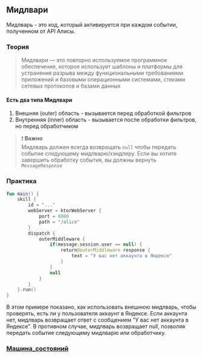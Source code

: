 ## Мидлвари

Мидлварь - это код, который активируется при каждом событии, полученном от API Алисы.

### Теория
> Мидлвари — это повторно используемое программное обеспечение, которое использует шаблоны и платформы для устранения разрыва между функциональными требованиями приложений и базовыми операционными системами, стеками сетевых протоколов и базами данных

#### Есть два типа Мидлвари

1. Внешняя (outer) область - вызывается перед обработкой фильтров
2. Внутренняя (inner) область - вызывается после обработки фильтров, но перед обработчиком

> ❗ **Важно**  
> Мидлварь должен всегда возвращать `null` чтобы передать событие следующему мидлварю/хэндлеру.
> Если вы хотите завершить обработку события, вы должны вернуть `MessageResponse`

### Практика

```kotlin
fun main() {
    skill {
        id = "..."
        webServer = ktorWebServer {
            port = 8080
            path = "/alice"
        }
        dispatch {
            outerMiddleware {
                if(message.session.user == null) {
                    return@outerMiddleware response {
                        text = "У вас нет аккаунта в Яндексе"
                    }
                }
                null
            }
        }
    }.run()
}
```

В этом примере показано, как использовать внешнюю мидлварь, чтобы проверять, есть ли у пользователя аккаунт в Яндексе. 
Если аккаунта нет, мидлварь возвращает ответ с сообщением "У вас нет аккаунта в Яндексе". 
В противном случае, мидлварь возвращает null, позволяя передать событие следующему мидлварю или обработчику.

### [Машина_состояний](Машина_состояний.md)